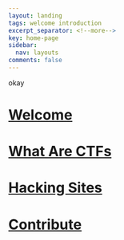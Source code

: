 ```yaml
---
layout: landing
tags: welcome introduction
excerpt_separator: <!--more-->
key: home-page
sidebar:
  nav: layouts
comments: false
---
```


okay
# [Welcome](https://csea-iitb.github.io/IITBreachers-wiki/2040/01/01/welcome.html)

# [What Are CTFs](https://csea-iitb.github.io/IITBreachers-wiki/2039/01/01/What-Are-CTFs.html)

# [Hacking Sites](https://csea-iitb.github.io/IITBreachers-wiki/2020/08/01/Hacking-Sites.html)

# [Contribute](https://csea-iitb.github.io/IITBreachers-wiki/2037/01/01/contributions.html)
